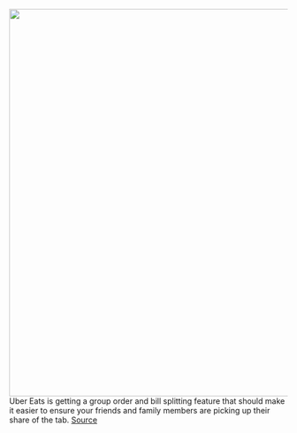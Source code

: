 <img src='https://cdn.vox-cdn.com/thumbor/dWVV59NARYL1LTzSzrVJf796KG8=/0x0:4000x2670/1200x800/filters:focal(1706x1776:2346x2416)/cdn.vox-cdn.com/uploads/chorus_image/image/70601593/1231061423.0.jpg' width='700px' /><br/>
Uber Eats is getting a group order and bill splitting feature that should make it easier to ensure your friends and family members are picking up their share of the tab.
<a href='https://www.theverge.com/2022/3/9/22969561/uber-eats-bill-splitting-deliveries-takeout'> Source <a/>